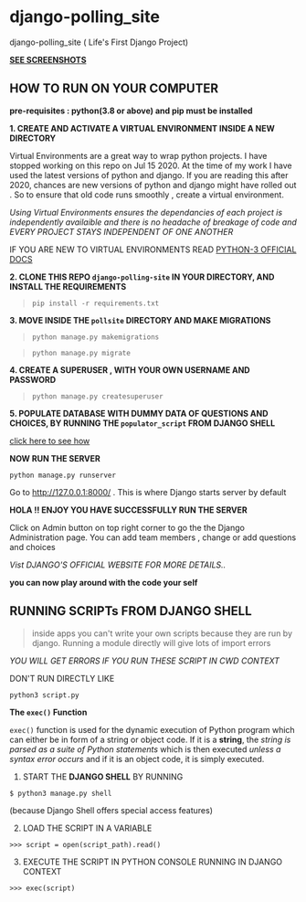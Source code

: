 # django-polling_site
django-polling_site ( Life's First Django Project)

[**SEE SCREENSHOTS**](https://github.com/aahnik/django-polling_site/tree/master/ScreenShots)

## HOW TO RUN ON YOUR COMPUTER

__pre-requisites : python(3.8 or above) and pip must be installed__ 



**1. CREATE AND ACTIVATE A VIRTUAL ENVIRONMENT INSIDE A NEW DIRECTORY**

Virtual Environments are a great way to wrap python projects. I have stopped working on this repo on Jul 15 2020. At the time of my work I have used the latest versions of python and django. If you are reading this after 2020, chances are new versions of python and django might have rolled out . So to ensure that old code runs smoothly , create a virtual environment. 

*Using Virtual Environments ensures the dependancies of each project is independently availaible and there is no headache of breakage of code and 
EVERY PROJECT STAYS INDEPENDENT OF ONE ANOTHER* 

IF YOU ARE NEW TO VIRTUAL ENVIRONMENTS READ [PYTHON-3 OFFICIAL DOCS](https://docs.python.org/3/library/venv.html) 

**2. CLONE THIS REPO `django-polling-site` IN YOUR DIRECTORY, AND INSTALL THE REQUIREMENTS**

> `pip install -r requirements.txt`

**3. MOVE INSIDE THE `pollsite` DIRECTORY AND MAKE MIGRATIONS**

> `python manage.py makemigrations`

> `python manage.py migrate`

**4. CREATE A SUPERUSER , WITH YOUR OWN USERNAME AND PASSWORD**

> `python manage.py createsuperuser`

**5. POPULATE DATABASE WITH DUMMY DATA OF QUESTIONS AND CHOICES, BY RUNNING THE `populator_script` FROM DJANGO SHELL**

[click here to see how](https://github.com/aahnik/django-polling_site#running-scripts-from-django-shell)

**NOW RUN THE SERVER**

`python manage.py runserver`

Go to  http://127.0.0.1:8000/ . This is where Django starts server by default

**HOLA !! ENJOY YOU HAVE SUCCESSFULLY RUN THE SERVER**

Click on Admin button on top right corner to go the the Django Administration page.
You can add team members , change or add questions and choices


*Vist DJANGO'S OFFICIAL WEBSITE FOR MORE DETAILS..*

__you can now play around with the code your self__


## RUNNING SCRIPTs FROM DJANGO SHELL 

> inside apps you can't write your own scripts because they are run by django. Running a module directly will give lots of import errors

_YOU WILL GET ERRORS IF YOU RUN THESE SCRIPT IN CWD CONTEXT_

DON'T RUN DIRECTLY LIKE 

```shell
python3 script.py
```

**The `exec()` Function**

`exec()` function is used for the dynamic execution of Python program 
which can either be in form of a  string or object code. If it is a **string**, 
the _string is parsed as a suite of Python statements_ which is then executed
 _unless a syntax error occurs_ and if it is an object code, it is simply executed.

1. START THE **DJANGO SHELL**  BY RUNNING 

```shell
$ python3 manage.py shell
```
(because Django Shell offers special access features)

2. LOAD THE SCRIPT IN A VARIABLE

```shell
>>> script = open(script_path).read()
```

3. EXECUTE THE SCRIPT IN PYTHON CONSOLE RUNNING IN DJANGO CONTEXT 

```
>>> exec(script)
```
